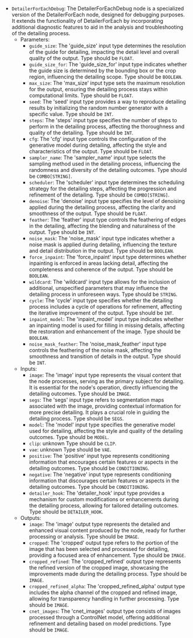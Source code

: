 - `DetailerForEachDebug`: The DetailerForEachDebug node is a specialized version of the DetailerForEach node, designed for debugging purposes. It extends the functionality of DetailerForEach by incorporating additional diagnostic features to aid in the analysis and troubleshooting of the detailing process.
    - Parameters:
        - `guide_size`: The 'guide_size' input type determines the resolution of the guide for detailing, impacting the detail level and overall quality of the output. Type should be `FLOAT`.
        - `guide_size_for`: The 'guide_size_for' input type indicates whether the guide size is determined by the bounding box or the crop region, influencing the detailing scope. Type should be `BOOLEAN`.
        - `max_size`: The 'max_size' input type sets the maximum resolution for the output, ensuring the detailing process stays within computational limits. Type should be `FLOAT`.
        - `seed`: The 'seed' input type provides a way to reproduce detailing results by initializing the random number generator with a specific value. Type should be `INT`.
        - `steps`: The 'steps' input type specifies the number of steps to perform in the detailing process, affecting the thoroughness and quality of the detailing. Type should be `INT`.
        - `cfg`: The 'cfg' input type controls the configuration of the generative model during detailing, affecting the style and characteristics of the output. Type should be `FLOAT`.
        - `sampler_name`: The 'sampler_name' input type selects the sampling method used in the detailing process, influencing the randomness and diversity of the detailing outcomes. Type should be `COMBO[STRING]`.
        - `scheduler`: The 'scheduler' input type determines the scheduling strategy for the detailing steps, affecting the progression and refinement of the detailing. Type should be `COMBO[STRING]`.
        - `denoise`: The 'denoise' input type specifies the level of denoising applied during the detailing process, affecting the clarity and smoothness of the output. Type should be `FLOAT`.
        - `feather`: The 'feather' input type controls the feathering of edges in the detailing, affecting the blending and naturalness of the output. Type should be `INT`.
        - `noise_mask`: The 'noise_mask' input type indicates whether a noise mask is applied during detailing, influencing the texture and detail distribution in the output. Type should be `BOOLEAN`.
        - `force_inpaint`: The 'force_inpaint' input type determines whether inpainting is enforced in areas lacking detail, affecting the completeness and coherence of the output. Type should be `BOOLEAN`.
        - `wildcard`: The 'wildcard' input type allows for the inclusion of additional, unspecified parameters that may influence the detailing process in unforeseen ways. Type should be `STRING`.
        - `cycle`: The 'cycle' input type specifies whether the detailing process includes a cycle of operations for refinement, affecting the iterative improvement of the output. Type should be `INT`.
        - `inpaint_model`: The 'inpaint_model' input type indicates whether an inpainting model is used for filling in missing details, affecting the restoration and enhancement of the image. Type should be `BOOLEAN`.
        - `noise_mask_feather`: The 'noise_mask_feather' input type controls the feathering of the noise mask, affecting the smoothness and transition of details in the output. Type should be `INT`.
    - Inputs:
        - `image`: The 'image' input type represents the visual content that the node processes, serving as the primary subject for detailing. It is essential for the node's operation, directly influencing the detailing outcomes. Type should be `IMAGE`.
        - `segs`: The 'segs' input type refers to segmentation maps associated with the image, providing contextual information for more precise detailing. It plays a crucial role in guiding the detailing process. Type should be `SEGS`.
        - `model`: The 'model' input type specifies the generative model used for detailing, affecting the style and quality of the detailing outcomes. Type should be `MODEL`.
        - `clip`: unknown Type should be `CLIP`.
        - `vae`: unknown Type should be `VAE`.
        - `positive`: The 'positive' input type represents conditioning information that encourages certain features or aspects in the detailing outcomes. Type should be `CONDITIONING`.
        - `negative`: The 'negative' input type represents conditioning information that discourages certain features or aspects in the detailing outcomes. Type should be `CONDITIONING`.
        - `detailer_hook`: The 'detailer_hook' input type provides a mechanism for custom modifications or enhancements during the detailing process, allowing for tailored detailing outcomes. Type should be `DETAILER_HOOK`.
    - Outputs:
        - `image`: The 'image' output type represents the detailed and enhanced visual content produced by the node, ready for further processing or analysis. Type should be `IMAGE`.
        - `cropped`: The 'cropped' output type refers to the portion of the image that has been selected and processed for detailing, providing a focused area of enhancement. Type should be `IMAGE`.
        - `cropped_refined`: The 'cropped_refined' output type represents the refined version of the cropped image, showcasing the improvements made during the detailing process. Type should be `IMAGE`.
        - `cropped_refined_alpha`: The 'cropped_refined_alpha' output type includes the alpha channel of the cropped and refined image, allowing for transparency handling in further processing. Type should be `IMAGE`.
        - `cnet_images`: The 'cnet_images' output type consists of images processed through a ControlNet model, offering additional refinement and detailing based on model predictions. Type should be `IMAGE`.
